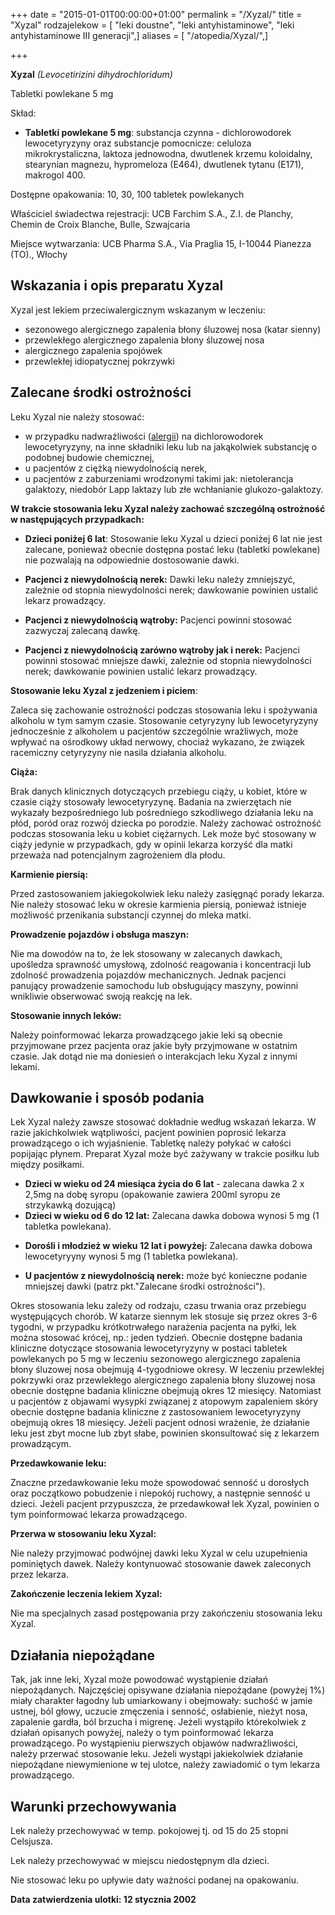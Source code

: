 +++
date = "2015-01-01T00:00:00+01:00"
permalink = "/Xyzal/"
title = "Xyzal"
rodzajelekow = [ "leki doustne", "leki antyhistaminowe", "leki antyhistaminowe III generacji",]
aliases = [ "/atopedia/Xyzal/",]

+++

**Xyzal**
*(Levocetirizini dihydrochloridum)*

Tabletki powlekane 5 mg

Skład:

-   **Tabletki powlekane 5 mg**: substancja czynna - dichlorowodorek lewocetyryzyny oraz substancje pomocnicze: celuloza mikrokrystaliczna, laktoza jednowodna, dwutlenek krzemu koloidalny, stearynian magnezu, hypromeloza (E464), dwutlenek tytanu (E171), makrogol 400.

Dostępne opakowania: 10, 30, 100 tabletek powlekanych

Właściciel świadectwa rejestracji: UCB Farchim S.A., Z.I. de Planchy, Chemin de Croix Blanche, Bulle, Szwajcaria

Miejsce wytwarzania: UCB Pharma S.A., Via Praglia 15, I-10044 Pianezza (TO)., Włochy

Wskazania i opis preparatu Xyzal
--------------------------------

Xyzal jest lekiem przeciwalergicznym wskazanym w leczeniu:

-   sezonowego alergicznego zapalenia błony śluzowej nosa (katar sienny)
-   przewlekłego alergicznego zapalenia błony śluzowej nosa
-   alergicznego zapalenia spojówek
-   przewlekłej idiopatycznej pokrzywki

Zalecane środki ostrożności
---------------------------

Leku Xyzal nie należy stosować:

-   w przypadku nadwrażliwości ([alergii](/atopedia/alergia "wikilink")) na dichlorowodorek lewocetyryzyny, na inne składniki leku lub na jakąkolwiek substancję o podobnej budowie chemicznej,
-   u pacjentów z ciężką niewydolnością nerek,
-   u pacjentów z zaburzeniami wrodzonymi takimi jak: nietolerancja galaktozy, niedobór Lapp laktazy lub złe wchłanianie glukozo-galaktozy.

**W trakcie stosowania leku Xyzal należy zachować szczególną ostrożność w następujących przypadkach:**

-   **Dzieci poniżej 6 lat**: Stosowanie leku Xyzal u dzieci poniżej 6 lat nie jest zalecane, ponieważ obecnie dostępna postać leku (tabletki powlekane) nie pozwalają na odpowiednie dostosowanie dawki.

<!-- -->

-   **Pacjenci z niewydolnością nerek:** Dawki leku należy zmniejszyć, zależnie od stopnia niewydolności nerek; dawkowanie powinien ustalić lekarz prowadzący.

<!-- -->

-   **Pacjenci z niewydolnością wątroby:** Pacjenci powinni stosować zazwyczaj zalecaną dawkę.

<!-- -->

-   **Pacjenci z niewydolnością zarówno wątroby jak i nerek:** Pacjenci powinni stosować mniejsze dawki, zależnie od stopnia niewydolności nerek; dawkowanie powinien ustalić lekarz prowadzący.

**Stosowanie leku Xyzal z jedzeniem i piciem**:

Zaleca się zachowanie ostrożności podczas stosowania leku i spożywania alkoholu w tym samym czasie. Stosowanie cetyryzyny lub lewocetyryzyny jednocześnie z alkoholem u pacjentów szczególnie wrażliwych, może wpływać na ośrodkowy układ nerwowy, chociaż wykazano, że związek racemiczny cetyryzyny nie nasila działania alkoholu.

**Ciąża:**

Brak danych klinicznych dotyczących przebiegu ciąży, u kobiet, które w czasie ciąży stosowały lewocetyryzynę. Badania na zwierzętach nie wykazały bezpośredniego lub pośredniego szkodliwego działania leku na płód, poród oraz rozwój dziecka po porodzie. Należy zachować ostrożność podczas stosowania leku u kobiet ciężarnych. Lek może być stosowany w ciąży jedynie w przypadkach, gdy w opinii lekarza korzyść dla matki przeważa nad potencjalnym zagrożeniem dla płodu.

**Karmienie piersią:**

Przed zastosowaniem jakiegokolwiek leku należy zasięgnąć porady lekarza. Nie należy stosować leku w okresie karmienia piersią, ponieważ istnieje możliwość przenikania substancji czynnej do mleka matki.

**Prowadzenie pojazdów i obsługa maszyn:**

Nie ma dowodów na to, że lek stosowany w zalecanych dawkach, upośledza sprawność umysłową, zdolność reagowania i koncentracji lub zdolność prowadzenia pojazdów mechanicznych. Jednak pacjenci panujący prowadzenie samochodu lub obsługujący maszyny, powinni wnikliwie obserwować swoją reakcję na lek.

**Stosowanie innych leków:**

Należy poinformować lekarza prowadzącego jakie leki są obecnie przyjmowane przez pacjenta oraz jakie były przyjmowane w ostatnim czasie. Jak dotąd nie ma doniesień o interakcjach leku Xyzal z innymi lekami.

Dawkowanie i sposób podania
---------------------------

Lek Xyzal należy zawsze stosować dokładnie według wskazań lekarza. W razie jakichkolwiek wątpliwości, pacjent powinien poprosić lekarza prowadzącego o ich wyjaśnienie. Tabletkę należy połykać w całości popijając płynem. Preparat Xyzal może być zażywany w trakcie posiłku lub między posiłkami.

-   **Dzieci w wieku od 24 miesiąca życia do 6 lat** - zalecana dawka 2 x 2,5mg na dobę syropu (opakowanie zawiera 200ml syropu ze strzykawką dozującą)
-   **Dzieci w wieku od 6 do 12 lat:** Zalecana dawka dobowa wynosi 5 mg (1 tabletka powlekana).

<!-- -->

-   **Dorośli i młodzież w wieku 12 lat i powyżej:** Zalecana dawka dobowa lewocetyryyny wynosi 5 mg (1 tabletka powlekana).

<!-- -->

-   **U pacjentów z niewydolnością nerek:** może być konieczne podanie mniejszej dawki (patrz pkt."Zalecane środki ostrożności").

Okres stosowania leku zależy od rodzaju, czasu trwania oraz przebiegu występujących chorób. W katarze siennym lek stosuje się przez okres 3-6 tygodni, w przypadku krótkotrwałego narażenia pacjenta na pyłki, lek można stosować krócej, np.: jeden tydzień. Obecnie dostępne badania kliniczne dotyczące stosowania lewocetyryzyny w postaci tabletek powlekanych po 5 mg w leczeniu sezonowego alergicznego zapalenia błony śluzowej nosa obejmują 4-tygodniowe okresy. W leczeniu przewlekłej pokrzywki oraz przewlekłego alergicznego zapalenia błony śluzowej nosa obecnie dostępne badania kliniczne obejmują okres 12 miesięcy. Natomiast u pacjentów z objawami wysypki związanej z atopowym zapaleniem skóry obecnie dostępne badania kliniczne z zastosowaniem lewocetyryzyny obejmują okres 18 miesięcy. Jeżeli pacjent odnosi wrażenie, że działanie leku jest zbyt mocne lub zbyt słabe, powinien skonsultować się z lekarzem prowadzącym.

**Przedawkowanie leku:**

Znaczne przedawkowanie leku może spowodować senność u dorosłych oraz początkowo pobudzenie i niepokój ruchowy, a następnie senność u dzieci. Jeżeli pacjent przypuszcza, że przedawkował lek Xyzal, powinien o tym poinformować lekarza prowadzącego.

**Przerwa w stosowaniu leku Xyzal:**

Nie należy przyjmować podwójnej dawki leku Xyzal w celu uzupełnienia pominiętych dawek. Należy kontynuować stosowanie dawek zaleconych przez lekarza.

**Zakończenie leczenia lekiem Xyzal:**

Nie ma specjalnych zasad postępowania przy zakończeniu stosowania leku Xyzal.

Działania niepożądane
---------------------

Tak, jak inne leki, Xyzal może powodować wystąpienie działań niepożądanych. Najczęściej opisywane działania niepożądane (powyżej 1%) miały charakter łagodny lub umiarkowany i obejmowały: suchość w jamie ustnej, ból głowy, uczucie zmęczenia i senność, osłabienie, nieżyt nosa, zapalenie gardła, ból brzucha i migrenę. Jeżeli wystąpiło którekolwiek z działań opisanych powyżej, należy o tym poinformować lekarza prowadzącego. Po wystąpieniu pierwszych objawów nadwrażliwości, należy przerwać stosowanie leku. Jeżeli wystąpi jakiekolwiek działanie niepożądane niewymienione w tej ulotce, należy zawiadomić o tym lekarza prowadzącego.

Warunki przechowywania
----------------------

Lek należy przechowywać w temp. pokojowej tj. od 15 do 25 stopni Celsjusza.

Lek należy przechowywać w miejscu niedostępnym dla dzieci.

Nie stosować leku po upływie daty ważności podanej na opakowaniu.

**Data zatwierdzenia ulotki: 12 stycznia 2002**
